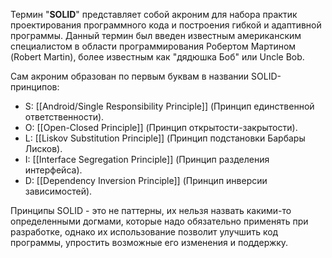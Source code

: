 Термин "**SOLID**" представляет собой акроним для набора практик проектирования программного кода и построения гибкой и адаптивной программы. Данный термин был введен известным американским специалистом в области программирования Робертом Мартином (Robert Martin), более известным как "дядюшка Боб" или Uncle Bob.

Сам акроним образован по первым буквам в названии SOLID-принципов:
- S: [[Android/Single Responsibility Principle]] (Принцип единственной ответственности).
- O: [[Open-Closed Principle]] (Принцип открытости-закрытости).
- L: [[Liskov Substitution Principle]] (Принцип подстановки Барбары Лисков).
- I: [[Interface Segregation Principle]] (Принцип разделения интерфейса).
- D: [[Dependency Inversion Principle]] (Принцип инверсии зависимостей).

Принципы SOLID - это не паттерны, их нельзя назвать какими-то определенными догмами, которые надо обязательно применять при разработке, однако их использование позволит улучшить код программы, упростить возможные его изменения и поддержку.